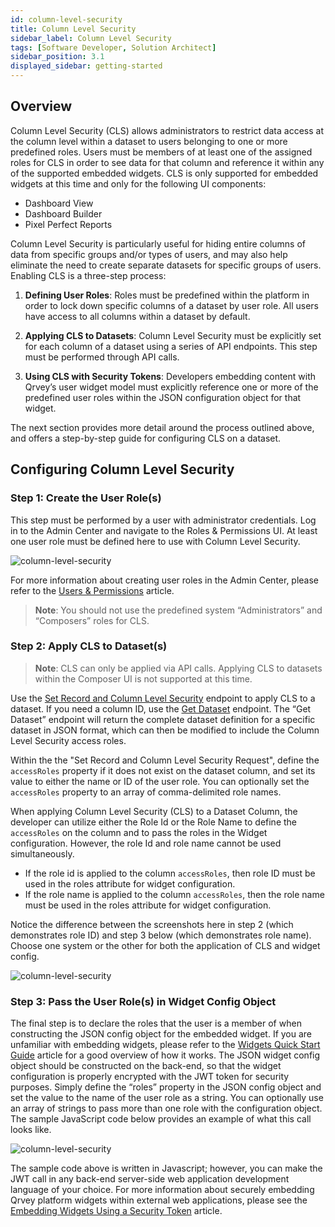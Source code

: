```yaml
---
id: column-level-security
title: Column Level Security
sidebar_label: Column Level Security
tags: [Software Developer, Solution Architect]
sidebar_position: 3.1
displayed_sidebar: getting-started
---
```


## Overview

Column Level Security (CLS) allows administrators to restrict data access at the column level within a dataset to users belonging to one or more predefined roles.  Users must be members of at least one of the assigned roles for CLS in order to see data for that column and reference it within any of the supported embedded widgets.  CLS is only supported for embedded widgets at this time and only for the following UI components:

* Dashboard View
* Dashboard Builder
* Pixel Perfect Reports

Column Level Security is particularly useful for hiding entire columns of data from specific groups and/or types of users, and may also help eliminate the need to create separate datasets for specific groups of users. Enabling CLS is a three-step process:

1. **Defining User Roles**: Roles must be predefined within the platform in order to lock down specific columns of a dataset by user role.  All users have access to all columns within a dataset by default.

2. **Applying CLS to Datasets**: Column Level Security must be explicitly set for each column of a dataset using a series of API endpoints.  This step must be performed through API calls.

3. **Using CLS with Security Tokens**: Developers embedding content with Qrvey’s user widget model must explicitly reference one or more of the predefined user roles within the JSON configuration object for that widget.

The next section provides more detail around the process outlined above, and offers a step-by-step guide for configuring CLS on a dataset.

## Configuring Column Level Security
### Step 1:  Create the User Role(s)

This step must be performed by a user with administrator credentials. Log in to the Admin Center and navigate to the Roles & Permissions UI.  At least one user role must be defined here to use with Column Level Security.

![column-level-security](https://s3.amazonaws.com/cdn.qrvey.com/documentation_assets/admin/Column-Level-Security/cls1.png#thumbnail) 

For more information about creating user roles in the Admin Center, please refer to the <a href="/docs/admin/roles-and-permissions/">Users & Permissions</a> article.

> **Note**:  You should not use the predefined system “Administrators” and “Composers” roles for CLS. 

### Step 2:  Apply CLS to Dataset(s)

> **Note**: CLS can only be applied via API calls. Applying CLS to datasets within the Composer UI is not supported at this time.

Use the [Set Record and Column Level Security](https://qrvey.stoplight.io/docs/qrvey-api-doc/cd1930d56b7c8-set-record-level-and-column-level-security) endpoint to apply CLS to a dataset. If you need a column ID, use the [Get Dataset](https://qrvey.stoplight.io/docs/qrvey-api-doc/2ff17959232b9-get-dataset) endpoint. The “Get Dataset” endpoint will return the complete dataset definition for a specific dataset in JSON format, which can then be modified to include the Column Level Security access roles.

Within the the "Set Record and Column Level Security Request", define the `accessRoles` property if it does not exist on the dataset column, and set its value to either the name or ID of the user role. You can optionally set the `accessRoles` property to an array of comma-delimited role names.

When applying Column Level Security (CLS) to a Dataset Column, the developer can utilize either the Role Id or the Role Name to define the `accessRoles` on the column and to pass the roles in the Widget configuration. However, the role Id and role name cannot be used simultaneously.

- If the role id is applied to the column `accessRoles`, then role ID must be used in the roles attribute for widget configuration.
- If the role name is applied to the column `accessRoles`, then the role name must be used in the roles attribute for widget configuration.

Notice the difference between the screenshots here in step 2 (which demonstrates role ID) and step 3 below (which demonstrates role name). Choose one system or the other for both the application of CLS and widget config.

![column-level-security](https://s3.amazonaws.com/cdn.qrvey.com/documentation_assets/admin/Column-Level-Security/cls2.png#thumbnail-60) 

### Step 3:  Pass the User Role(s) in Widget Config Object

The final step is to declare the roles that the user is a member of when constructing the JSON config object for the embedded widget. If you are unfamiliar with embedding widgets, please refer to the [Widgets Quick Start Guide](./04-Widgets/introduction-to-widgets.md) article for a good overview of how it works. The JSON widget config object should be constructed on the back-end, so that the widget configuration is properly encrypted with the JWT token for security purposes. Simply define the “roles” property in the JSON config object and set the value to the name of the user role as a string. You can optionally use an array of strings to pass more than one role with the configuration object. The sample JavaScript code below provides an example of what this call looks like.

![column-level-security](https://s3.amazonaws.com/cdn.qrvey.com/documentation_assets/admin/Column-Level-Security/cls3.png#thumbnail-60) 

The sample code above is written in Javascript; however, you can make the JWT call in any back-end server-side web application development language of your choice.  For more information about securely embedding Qrvey platform widgets within external web applications, please see the [Embedding Widgets Using a Security Token](./04-Widgets/widget-authentication.md) article.
